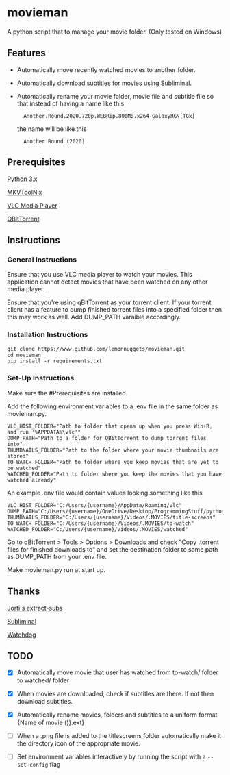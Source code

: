 # movieman

A python script that to manage your movie folder. (Only tested on Windows)

## Features

- Automatically move recently watched movies to another folder.

- Automatically download subtitles for movies using Subliminal.

- Automatically rename your movie folder, movie file and subtitle file so that instead of having a name like this

        Another.Round.2020.720p.WEBRip.800MB.x264-GalaxyRG\[TGx]

  the name will be like this
  
        Another Round (2020)

## Prerequisites

[Python 3.x](https://www.python.org/downloads/)

[MKVToolNix](https://mkvtoolnix.download/downloads.html#windows)

[VLC Media Player](https://www.videolan.org/vlc/)

[QBitTorrent](https://www.qbittorrent.org/download.php)

## Instructions

### General Instructions

Ensure that you use VLC media player to watch your movies. This application cannot detect movies that have been watched on
any other media player.

Ensure that you're using qBitTorrent as your torrent client. If your torrent client has a feature to dump finished torrent files into a specified folder then this may work as well. Add DUMP_PATH varaible accordingly.

### Installation Instructions

    git clone https://www.github.com/lemonnuggets/movieman.git
    cd movieman
    pip install -r requirements.txt

### Set-Up Instructions

Make sure the #Prerequisites are installed.

Add the following environment variables to a .env file in the same folder as movieman.py.

    VLC_HIST_FOLDER="Path to folder that opens up when you press Win+R, and run '%APPDATA%\vlc'"
    DUMP_PATH="Path to a folder for QBitTorrent to dump torrent files into"
    THUMBNAILS_FOLDER="Path to the folder where your movie thumbnails are stored"
    TO_WATCH_FOLDER="Path to folder where you keep movies that are yet to be watched"
    WATCHED_FOLDER="Path to folder where you keep the movies that you have watched already"

An example .env file would contain values looking something like this

    VLC_HIST_FOLDER="C:/Users/{username}/AppData/Roaming/vlc"
    DUMP_PATH="C:/Users/{username}/OneDrive/Desktop/ProgrammingStuff/python/movieman/dump"
    THUMBNAILS_FOLDER="C:/Users/{username}/Videos/.MOVIES/title-screens"
    TO_WATCH_FOLDER="C:/Users/{username}/Videos/.MOVIES/to-watch"
    WATCHED_FOLDER="C:/Users/{username}/Videos/.MOVIES/watched"

Go to qBitTorrent > Tools > Options > Downloads and check "Copy .torrent files for finished downloads to" and set the destination folder to same path as DUMP_PATH from your .env file.

Make movieman.py run at start up.

## Thanks

[Jorti's extract-subs](https://github.com/jorti/extract-subs)

[Subliminal](https://pypi.org/project/subliminal/)

[Watchdog](https://pypi.org/project/watchdog/)

## TODO

- [X] Automatically move movie that user has watched from to-watch/ folder to watched/ folder

- [X] When movies are downloaded, check if subtitles are there. If not then download subtitles.

- [X] Automatically rename movies, folders and subtitles to a uniform format {Name of movie (<year of release>)}.ext}

- [ ] When a .png file is added to the titlescreens folder automatically make it the directory icon of the appropriate movie.

- [ ] Set environment variables interactively by running the script with a ```--set-config``` flag

